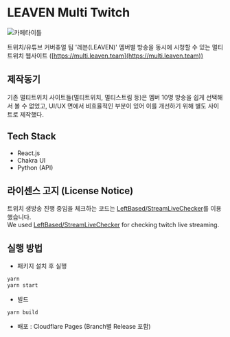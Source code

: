 # LEAVEN Multi Twitch
![카페타이틀](https://user-images.githubusercontent.com/22076477/165910860-f5ccc467-1107-4b65-a1df-017371d87dfb.jpeg)

트위치/유튜브 커버츄얼 팀 '레븐(LEAVEN)' 멤버별 방송을 동시에 시청할 수 있는 멀티 트위치 웹사이트 ([https://multi.leaven.team](https://multi.leaven.team))

## 제작동기
기존 멀티트위치 사이트들(멀티트위치, 멀티스트림 등)은 멤버 10명 방송을 쉽게 선택해서 볼 수 없었고, UI/UX 면에서 비효율적인 부분이 있어 이를 개선하기 위해 별도 사이트로 제작했다.

## Tech Stack
- React.js
- Chakra UI
- Python (API)

## 라이센스 고지 (License Notice)
트위치 생방송 진행 중임을 체크하는 코드는 [LeftBased/StreamLiveChecker](https://github.com/LeftBased/StreamLiveChecker)를 이용했습니다.
<br>
We used [LeftBased/StreamLiveChecker](https://github.com/LeftBased/StreamLiveChecker) for checking twitch live streaming.

## 실행 방법
- 패키지 설치 후 실행
```bash
yarn
yarn start
```
- 빌드
```bash
yarn build
```
- 배포 : Cloudflare Pages (Branch별 Release 포함)
